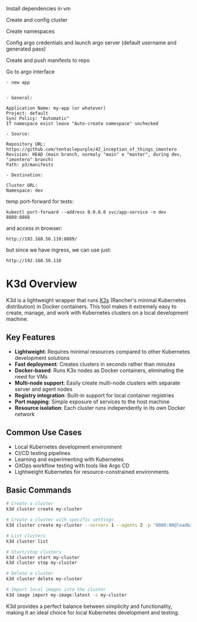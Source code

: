 Install dependencies in vm

Create and config cluster

Create namespaces

Config argo credentials and launch argo server (default username and generated pass)

Create and push manifests to repo

Go to argo interface

    - new app


    - General:

    Application Name: my-app (or whatever)
    Project: default
    Sync Policy: "Automatic"
    If namespace exist leave "Auto-create namespace" unchecked

    - Source:

    Repository URL: https://github.com/tentaclepurple/42_inception_of_things_imontero
    Revision: HEAD (main branch, normaly "main" o "master", during dev, "imontero" branch)
    Path: p3/manifests

    - Destination:

    Cluster URL: 
    Namespace: dev



temp port-forward for tests:

    kubectl port-forward --address 0.0.0.0 svc/app-service -n dev 8889:8888

and access in browser:

    http://192.168.56.110:8889/

but since we have ingress, we can use just:

    http://192.168.56.110

# K3d Overview

K3d is a lightweight wrapper that runs [K3s](https://k3s.io/) (Rancher's minimal Kubernetes distribution) in Docker containers. This tool makes it extremely easy to create, manage, and work with Kubernetes clusters on a local development machine.

## Key Features

- **Lightweight**: Requires minimal resources compared to other Kubernetes development solutions
- **Fast deployment**: Creates clusters in seconds rather than minutes
- **Docker-based**: Runs K3s nodes as Docker containers, eliminating the need for VMs
- **Multi-node support**: Easily create multi-node clusters with separate server and agent nodes
- **Registry integration**: Built-in support for local container registries
- **Port mapping**: Simple exposure of services to the host machine
- **Resource isolation**: Each cluster runs independently in its own Docker network

## Common Use Cases

- Local Kubernetes development environment
- CI/CD testing pipelines
- Learning and experimenting with Kubernetes
- GitOps workflow testing with tools like Argo CD
- Lightweight Kubernetes for resource-constrained environments

## Basic Commands

```bash
# Create a cluster
k3d cluster create my-cluster

# Create a cluster with specific settings
k3d cluster create my-cluster --servers 1 --agents 2 -p "8080:80@loadbalancer"

# List clusters
k3d cluster list

# Start/stop clusters
k3d cluster start my-cluster
k3d cluster stop my-cluster

# Delete a cluster
k3d cluster delete my-cluster

# Import local images into the cluster
k3d image import my-image:latest -c my-cluster
```

K3d provides a perfect balance between simplicity and functionality, making it an ideal choice for local Kubernetes development and testing.

